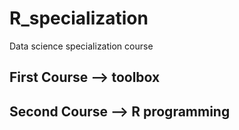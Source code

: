 # R_specialization
Data science specialization course 


## First Course --> toolbox

## Second Course --> R programming


